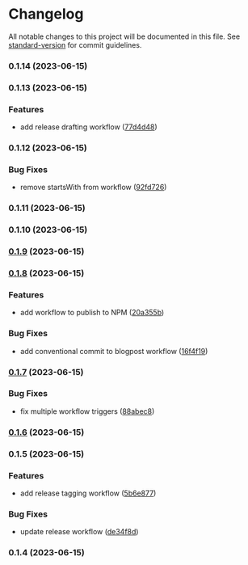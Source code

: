 # Changelog

All notable changes to this project will be documented in this file. See [standard-version](https://github.com/conventional-changelog/standard-version) for commit guidelines.

### 0.1.14 (2023-06-15)

### 0.1.13 (2023-06-15)


### Features

* add release drafting workflow ([77d4d48](https://github.com/eliancodes/eliancodes/commit/77d4d48663deb1e52c746ef22bbb80fd675f6b58))

### 0.1.12 (2023-06-15)


### Bug Fixes

* remove startsWith from workflow ([92fd726](https://github.com/eliancodes/eliancodes/commit/92fd726f91f96785d7f5bbd0edbee7cc0006ce2c))

### 0.1.11 (2023-06-15)

### 0.1.10 (2023-06-15)

### [0.1.9](https://github.com/eliancodes/eliancodes/compare/v0.1.8...v0.1.9) (2023-06-15)

### [0.1.8](https://github.com/eliancodes/eliancodes/compare/v0.1.7...v0.1.8) (2023-06-15)


### Features

* add workflow to publish to NPM ([20a355b](https://github.com/eliancodes/eliancodes/commit/20a355bb84c879736fbbfd7a6e3abc6b730e5ad0))


### Bug Fixes

* add conventional commit to blogpost workflow ([16f4f19](https://github.com/eliancodes/eliancodes/commit/16f4f19b1bbee51c4938b4d066ade08c3f9803d6))

### [0.1.7](https://github.com/eliancodes/eliancodes/compare/v0.1.6...v0.1.7) (2023-06-15)


### Bug Fixes

* fix multiple workflow triggers ([88abec8](https://github.com/eliancodes/eliancodes/commit/88abec8aec6fdca3fa382c84f441f3bc0d897db3))

### [0.1.6](https://github.com/eliancodes/eliancodes/compare/v0.1.5...v0.1.6) (2023-06-15)

### 0.1.5 (2023-06-15)


### Features

* add release tagging workflow ([5b6e877](https://github.com/eliancodes/eliancodes/commit/5b6e8778a1d9f894841c3a54e13c48084aa53be3))


### Bug Fixes

* update release workflow ([de34f8d](https://github.com/eliancodes/eliancodes/commit/de34f8dc2e40b97a946ba4695b5e9f86f0179baa))

### 0.1.4 (2023-06-15)
